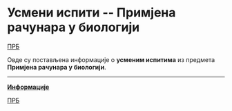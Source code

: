# Усмени испити -- Примјена рачунара у биологији

[ПРБ](../README.md)

Овде су постављена информације о **усменим испитима** из предмета **Примјена рачунара у биологији**.  

---

**[Информације](info/README.md)**

[ПРБ](../README.md)
